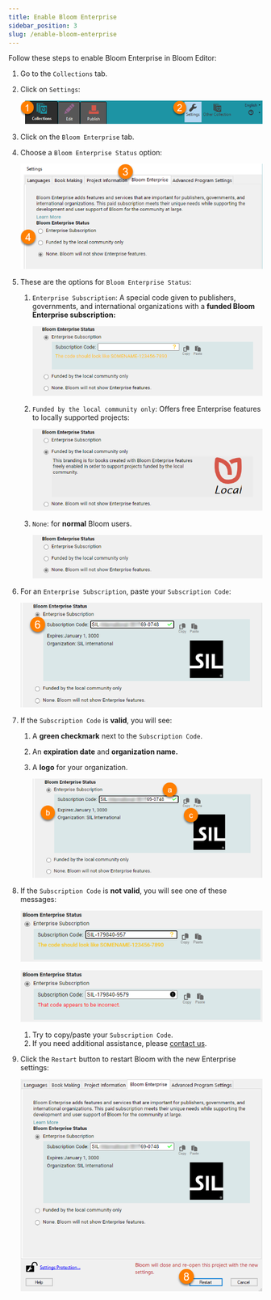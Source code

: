 ```yaml
---
title: Enable Bloom Enterprise
sidebar_position: 3
slug: /enable-bloom-enterprise
---
```




Follow these steps to enable Bloom Enterprise in Bloom Editor:

1. Go to the `Collections` tab.
2. Click on `Settings`:

	![](./enable-bloom-enterprise.5af99ca8-89ef-4b02-b14c-426489c2bd20.png)

3. Click on the `Bloom Enterprise` tab.
4. Choose a `Bloom Enterprise Status` option:

	![](./enable-bloom-enterprise.7189d31d-05a3-4262-9332-6ccef36dbcea.png)

5. These are the options for `Bloom Enterprise Status`:
	1. `Enterprise Subscription`: A special code given to publishers, governments, and international organizations with a **funded Bloom Enterprise subscription:**

		![](./enable-bloom-enterprise.60b1e079-c438-41bf-b682-554d41cee562.png)

	2. `Funded by the local community only`: Offers free Enterprise features to locally supported projects:

		![](./enable-bloom-enterprise.39c6e8a6-1418-477d-aa77-7311bc179851.png)

	3. `None`: for **normal** Bloom users.

		![](./enable-bloom-enterprise.de3bc945-5559-48e5-8689-edbf0903d14f.png)

6. For an `Enterprise Subscription`, paste your `Subscription Code`:

	![](./enable-bloom-enterprise.f936c141-833a-4fd0-ba95-918a646eb4db.png)

7. If the `Subscription Code` is **valid**, you will see:
	1. A **green checkmark** next to the `Subscription Code`.
	2. An **expiration date** and **organization name.**
	3. A **logo** for your organization.

		![](./enable-bloom-enterprise.278d9408-5d2c-43dd-b7c8-2bd26c14da63.png)

8. If the `Subscription Code` is **not valid**, you will see one of these messages:

	![](./enable-bloom-enterprise.0475acae-76dc-4c7a-b519-770cc20c0aaf.png)


	![](./enable-bloom-enterprise.0b967484-4c3d-4127-ac99-116cdeffb68c.png)

	1. Try to copy/paste your `Subscription Code`.
	2. If you need additional assistance, please [contact us](mailto:enterprise@bloomlibrary.org).
9. Click the `Restart` button to restart Bloom with the new Enterprise settings:

	![](./enable-bloom-enterprise.8b5963ed-bf98-4ee4-b1c6-9376a3b4a60b.png)

